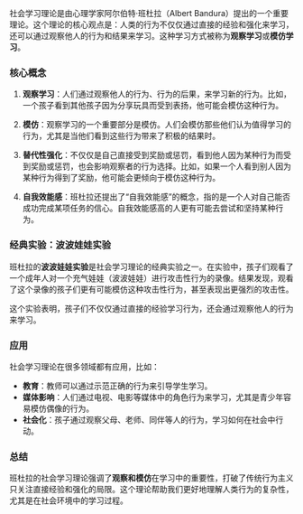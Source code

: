 社会学习理论是由心理学家阿尔伯特·班杜拉（Albert Bandura）提出的一个重要理论。这个理论的核心观点是：人类的行为不仅仅通过直接的经验和强化来学习，还可以通过观察他人的行为和结果来学习。这种学习方式被称为**观察学习**或**模仿学习**。

### 核心概念

1. **观察学习**：人们通过观察他人的行为、行为的后果，来学习新的行为。比如，一个孩子看到其他孩子因为分享玩具而受到表扬，他可能会模仿这种行为。

2. **模仿**：观察学习的一个重要部分是模仿。人们会模仿那些他们认为值得学习的行为，尤其是当他们看到这些行为带来了积极的结果时。

3. **替代性强化**：不仅仅是自己直接受到奖励或惩罚，看到他人因为某种行为而受到奖励或惩罚，也会影响观察者的行为选择。比如，如果一个人看到别人因为某种行为得到了奖励，他可能会更倾向于模仿这种行为。

4. **自我效能感**：班杜拉还提出了“自我效能感”的概念，指的是一个人对自己能否成功完成某项任务的信心。自我效能感高的人更有可能去尝试和坚持某种行为。

### 经典实验：波波娃娃实验

班杜拉的**波波娃娃实验**是社会学习理论的经典实验之一。在实验中，孩子们观看了一个成年人对一个充气娃娃（波波娃娃）进行攻击性行为的录像。结果发现，观看了这个录像的孩子们更有可能模仿这种攻击性行为，甚至表现出更强烈的攻击性。

这个实验表明，孩子们不仅仅通过直接的经验学习行为，还会通过观察他人的行为来学习。

### 应用

社会学习理论在很多领域都有应用，比如：

- **教育**：教师可以通过示范正确的行为来引导学生学习。
- **媒体影响**：人们通过电视、电影等媒体中的角色行为来学习，尤其是青少年容易模仿偶像的行为。
- **社会化**：孩子通过观察父母、老师、同伴等人的行为，学习如何在社会中行动。

### 总结

班杜拉的社会学习理论强调了**观察和模仿**在学习中的重要性，打破了传统行为主义只关注直接经验和强化的局限。这个理论帮助我们更好地理解人类行为的复杂性，尤其是在社会环境中的学习过程。
